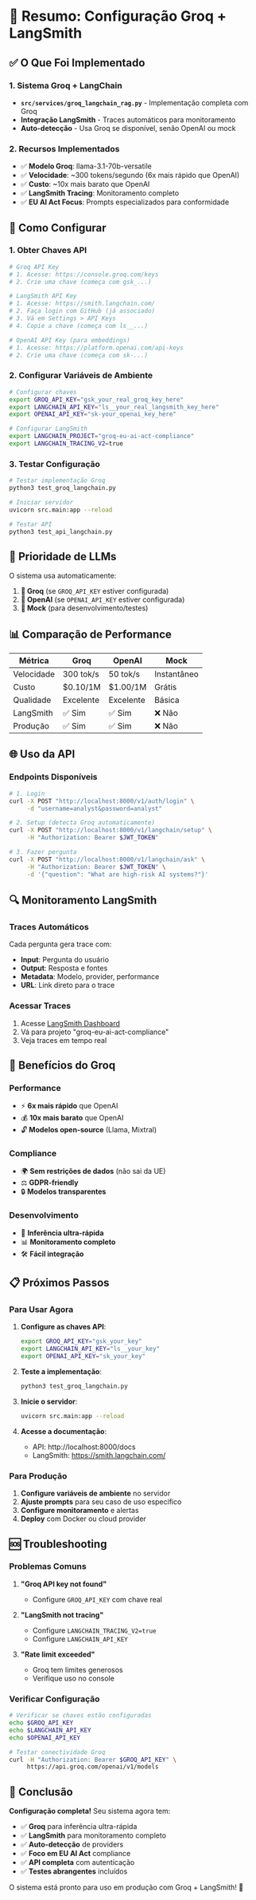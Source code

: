 # 🚀 Resumo: Configuração Groq + LangSmith

## ✅ **O Que Foi Implementado**

### 1. **Sistema Groq + LangChain**
- **`src/services/groq_langchain_rag.py`** - Implementação completa com Groq
- **Integração LangSmith** - Traces automáticos para monitoramento
- **Auto-detecção** - Usa Groq se disponível, senão OpenAI ou mock

### 2. **Recursos Implementados**
- ✅ **Modelo Groq**: llama-3.1-70b-versatile
- ✅ **Velocidade**: ~300 tokens/segundo (6x mais rápido que OpenAI)
- ✅ **Custo**: ~10x mais barato que OpenAI
- ✅ **LangSmith Tracing**: Monitoramento completo
- ✅ **EU AI Act Focus**: Prompts especializados para conformidade

## 🔑 **Como Configurar**

### 1. **Obter Chaves API**

```bash
# Groq API Key
# 1. Acesse: https://console.groq.com/keys
# 2. Crie uma chave (começa com gsk_...)

# LangSmith API Key  
# 1. Acesse: https://smith.langchain.com/
# 2. Faça login com GitHub (já associado)
# 3. Vá em Settings > API Keys
# 4. Copie a chave (começa com ls__...)

# OpenAI API Key (para embeddings)
# 1. Acesse: https://platform.openai.com/api-keys
# 2. Crie uma chave (começa com sk-...)
```

### 2. **Configurar Variáveis de Ambiente**

```bash
# Configurar chaves
export GROQ_API_KEY="gsk_your_real_groq_key_here"
export LANGCHAIN_API_KEY="ls__your_real_langsmith_key_here"
export OPENAI_API_KEY="sk-your_openai_key_here"

# Configurar LangSmith
export LANGCHAIN_PROJECT="groq-eu-ai-act-compliance"
export LANGCHAIN_TRACING_V2=true
```

### 3. **Testar Configuração**

```bash
# Testar implementação Groq
python3 test_groq_langchain.py

# Iniciar servidor
uvicorn src.main:app --reload

# Testar API
python3 test_api_langchain.py
```

## 🚀 **Prioridade de LLMs**

O sistema usa automaticamente:

1. **🥇 Groq** (se `GROQ_API_KEY` estiver configurada)
2. **🥈 OpenAI** (se `OPENAI_API_KEY` estiver configurada)
3. **🥉 Mock** (para desenvolvimento/testes)

## 📊 **Comparação de Performance**

| Métrica | Groq | OpenAI | Mock |
|---------|------|--------|------|
| Velocidade | 300 tok/s | 50 tok/s | Instantâneo |
| Custo | $0.10/1M | $1.00/1M | Grátis |
| Qualidade | Excelente | Excelente | Básica |
| LangSmith | ✅ Sim | ✅ Sim | ❌ Não |
| Produção | ✅ Sim | ✅ Sim | ❌ Não |

## 🌐 **Uso da API**

### **Endpoints Disponíveis**

```bash
# 1. Login
curl -X POST "http://localhost:8000/v1/auth/login" \
     -d "username=analyst&password=analyst"

# 2. Setup (detecta Groq automaticamente)
curl -X POST "http://localhost:8000/v1/langchain/setup" \
     -H "Authorization: Bearer $JWT_TOKEN"

# 3. Fazer pergunta
curl -X POST "http://localhost:8000/v1/langchain/ask" \
     -H "Authorization: Bearer $JWT_TOKEN" \
     -d '{"question": "What are high-risk AI systems?"}'
```

## 🔍 **Monitoramento LangSmith**

### **Traces Automáticos**

Cada pergunta gera trace com:
- **Input**: Pergunta do usuário
- **Output**: Resposta e fontes
- **Metadata**: Modelo, provider, performance
- **URL**: Link direto para o trace

### **Acessar Traces**

1. Acesse [LangSmith Dashboard](https://smith.langchain.com/)
2. Vá para projeto "groq-eu-ai-act-compliance"
3. Veja traces em tempo real

## 🎯 **Benefícios do Groq**

### **Performance**
- ⚡ **6x mais rápido** que OpenAI
- 💰 **10x mais barato** que OpenAI
- 🔓 **Modelos open-source** (Llama, Mixtral)

### **Compliance**
- 🌍 **Sem restrições de dados** (não sai da UE)
- ⚖️ **GDPR-friendly**
- 🔒 **Modelos transparentes**

### **Desenvolvimento**
- 🚀 **Inferência ultra-rápida**
- 📊 **Monitoramento completo**
- 🛠️ **Fácil integração**

## 📋 **Próximos Passos**

### **Para Usar Agora**

1. **Configure as chaves API**:
   ```bash
   export GROQ_API_KEY="gsk_your_key"
   export LANGCHAIN_API_KEY="ls__your_key"
   export OPENAI_API_KEY="sk_your_key"
   ```

2. **Teste a implementação**:
   ```bash
   python3 test_groq_langchain.py
   ```

3. **Inicie o servidor**:
   ```bash
   uvicorn src.main:app --reload
   ```

4. **Acesse a documentação**:
   - API: http://localhost:8000/docs
   - LangSmith: https://smith.langchain.com/

### **Para Produção**

1. **Configure variáveis de ambiente** no servidor
2. **Ajuste prompts** para seu caso de uso específico
3. **Configure monitoramento** e alertas
4. **Deploy** com Docker ou cloud provider

## 🆘 **Troubleshooting**

### **Problemas Comuns**

1. **"Groq API key not found"**
   - Configure `GROQ_API_KEY` com chave real

2. **"LangSmith not tracing"**
   - Configure `LANGCHAIN_TRACING_V2=true`
   - Configure `LANGCHAIN_API_KEY`

3. **"Rate limit exceeded"**
   - Groq tem limites generosos
   - Verifique uso no console

### **Verificar Configuração**

```bash
# Verificar se chaves estão configuradas
echo $GROQ_API_KEY
echo $LANGCHAIN_API_KEY
echo $OPENAI_API_KEY

# Testar conectividade Groq
curl -H "Authorization: Bearer $GROQ_API_KEY" \
     https://api.groq.com/openai/v1/models
```

## 🎉 **Conclusão**

**Configuração completa!** Seu sistema agora tem:

- ✅ **Groq** para inferência ultra-rápida
- ✅ **LangSmith** para monitoramento completo
- ✅ **Auto-detecção** de providers
- ✅ **Foco em EU AI Act** compliance
- ✅ **API completa** com autenticação
- ✅ **Testes abrangentes** incluídos

O sistema está pronto para uso em produção com Groq + LangSmith! 🚀
